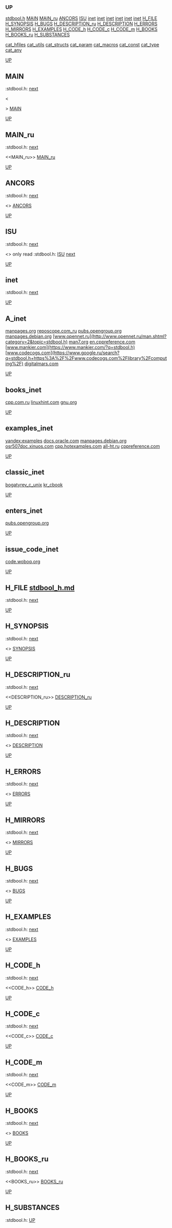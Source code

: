 ### UP
[stdbool.h](##stdbool.h)
[MAIN](##MAIN)
[MAIN_ru](##MAIN_ru)
[ANCORS](##ANCORS)
[ISU](##ISU)
[inet](##A_inet)
[inet](##books_inet)
[inet](##examples_inet)
[inet](##classic_inet)
[inet](##enters_inet)
[inet](##issue_code_inet)
[H_FILE](##H_FILE)
[H_SYNOPSIS](##H_SYNOPSIS)
[H_BUGS](##H_BUGS)
[H_DESCRIPTION_ru](##H_DESCRIPTION_ru)
[H_DESCRIPTION](##H_DESCRIPTION)
[H_ERRORS](##H_ERRORS)
[H_MIRRORS](##H_MIRRORS)
[H_EXAMPLES](##H_EXAMPLES)
[H_CODE_h](##H_CODE_h)
[H_CODE_c](##H_CODE_c)
[H_CODE_m](##H_CODE_m)
[H_BOOKS](##H_BOOKS)
[H_BOOKS_ru](##H_BOOKS_ru)
[H_SUBSTANCES](##H_SUBSTANCES)

[cat_hfiles](../cat_hfiles.md)
[cat_utils](../cat_utils.md)
[cat_structs](../cat_structs.md)
[cat_param](../cat_params.md)
[cat_macros](../cat_macross.md)
[cat_const](../cat_consts.md)
[cat_type](../cat_types.md)
[cat_any](../cat_anys.md)

[UP](###UP)
## MAIN
:stdbool.h:
[next](##MAIN_ru)

<<MAIN>>
[MAIN](../fills/stdbool_h/MAIN)


[UP](###UP)
## MAIN_ru
:stdbool.h:
[next](##ANCORS)

<<MAIN_ru>>
[MAIN_ru](../fills/stdbool_h/MAIN_ru)


[UP](###UP)
## ANCORS
:stdbool.h:
[next](##ISU)

<<ANCORS>>
[ANCORS](../fills/stdbool_h/ANCORS)


[UP](###UP)
## ISU
:stdbool.h:
[next](##H_FILE)

<<ISU>>
only read
:stdbool.h:
[ISU](../contents)
[next](##inet)


[UP](###UP)
## inet
:stdbool.h:
[next](##H_FILE)

[UP](###UP)
## A_inet
[manpages.org](https://www.google.ru/search?q=stdbool.h+site%3Ahttps%3A%2F%2Fmanpages.org)
[reposcope.com_ru](https://www.google.ru/search?q=stdbool.h+site%3Ahttps%3A%2F%2Freposcope.com%2Fmanpages%2Fru)
[pubs.opengroup.org](https://www.google.com/search?q=stdbool.h+https%3A%2F%2Fpubs.opengroup.org)
[manpages.debian.org](https://yandex.ru/search/?text=stdbool.h+site%3Ahttps%3A%2F%2Fmanpages.debian.org%2F)
[www.opennet.ru](http://www.opennet.ru/man.shtml?category=2&topic=stdbool.h)
[man7.org](https://www.google.ru/search?q=stdbool.h+site%3Ahttps%3A%2F%2Fman7.org%2Flinux%2Fman-pages)
[en.cppreference.com](https://www.google.com/search?q=stdbool.h+en.cppreference.com)
[www.mankier.com](https://www.mankier.com/?q=stdbool.h)
[www.codecogs.com](https://www.google.ru/search?q=stdbool.h+https%3A%2F%2Fwww.codecogs.com%2Flibrary%2Fcomputing%2F)
[digitalmars.com](https://www.google.ru/search?q=stdbool.h+https%3A%2F%2Fdigitalmars.com%2Frtl%2F)


[UP](###UP)
## books_inet
[cpp.com.ru](https://yandex.ru/search/?text=stdbool.h+site%3Ahttps%3A%2F%2Fcpp.com.ru)
[linuxhint.com](https://www.google.ru/search?q=stdbool.h+site%3Ahttps%3A%2F%2Flinuxhint.com)
[gnu.org](https://www.google.ru/search?q=stdbool.h+site%3Ahttps%3A%2F%2Fwww.gnu.org%2Fsoftware%2Flibc%2Fmanual)

[UP](###UP)
## examples_inet
[yandex:examples](https://yandex.ru/search/?text=stdbool.h+example+in+c)
[docs.oracle.com](https://www.google.com/search?q=stdbool.h+https%3A%2F%2Fdocs.oracle.com)
[manpages.debian.org](https://yandex.ru/search/?text=stdbool.h+site%3Ahttps%3A%2F%2Fmanpages.debian.org%2F)
[osr507doc.xinuos.com](https://www.google.com/search?q=stdbool.h+http%3A%2F%2Fosr507doc.xinuos.com%2Fen%2Fman)
[cpp.hotexamples.com](https://cpp.hotexamples.com/examples/-/-/stdbool.h/cpp-stdbool.h-function-examples.html)
[all-ht.ru](https://yandex.ru/search/?text=stdbool.h+site%3Ahttp%3A%2F%2Fall-ht.ru%2Finf%2Fprog%2Fc%2F)
[cppreference.com](https://yandex.ru/search/?text=stdbool.h+site%3Ahttps%3A%2F%2Fen.cppreference.com%2Fw%2Fc%2F)

[UP](###UP)
## classic_inet
[bogatyrev_c_unix](https://www.google.com/search?q=stdbool.h+site%3Ahttps%3A%2F%2Fcpp.com.ru%2Fbogatyrev_c_unix)
[kr_cbook](https://www.google.com/search?q=stdbool.h+site%3Ahttps%3A%2F%2Fcpp.com.ru%2Fkr_cbook)

[UP](###UP)
## enters_inet
[pubs.opengroup.org](https://pubs.opengroup.org/onlinepubs/9699919799/idx/head.html)

[UP](###UP)
## issue_code_inet
[code.woboq.org](https://www.google.com/search?h=&sitesearch=https%3A%2F%2Fcode.woboq.org%2Fuserspace%2Fglibc%2F&q=stdbool.h)


[UP](###UP)
## H_FILE [stdbool_h.md](stdbool_h.md)
:stdbool.h:
[next](##H_SYNOPSIS)

[UP](###UP)
## H_SYNOPSIS
:stdbool.h:
[next](##H_DESCRIPTION_ru)

<<SYNOPSIS>>
[SYNOPSIS](../fills/stdbool_h/SYNOPSIS)


[UP](###UP)
## H_DESCRIPTION_ru
:stdbool.h:
[next](##H_DESCRIPTION)

<<DESCRIPTION_ru>>
[DESCRIPTION_ru](../fills/stdbool_h/DESCRIPTION_ru)


[UP](###UP)
## H_DESCRIPTION
:stdbool.h:
[next](##H_ERRORS)

<<DESCRIPTION>>
[DESCRIPTION](../fills/stdbool_h/DESCRIPTION)


[UP](###UP)
## H_ERRORS
:stdbool.h:
[next](##H_MIRRORS)

<<ERRORS>>
[ERRORS](../fills/stdbool_h/ERRORS)


[UP](###UP)
## H_MIRRORS
:stdbool.h:
[next](##H_BUGS)

<<MIRRORS>>
[MIRRORS](../fills/stdbool_h/MIRRORS)


[UP](###UP)
## H_BUGS
:stdbool.h:
[next](##H_EXAMPLES)

<<BUGS>>
[BUGS](../fills/stdbool_h/BUGS)


[UP](###UP)
## H_EXAMPLES
:stdbool.h:
[next](##H_CODE)

<<EXAMPLES>>
[EXAMPLES](../fills/stdbool_h/EXAMPLES)


[UP](###UP)
## H_CODE_h
:stdbool.h:
[next](##H_CODE_c)

<<CODE_h>>
[CODE_h](../fills/stdbool_h/CODE_h)


[UP](###UP)
## H_CODE_c
:stdbool.h:
[next](##H_CODE_m)

<<CODE_c>>
[CODE_c](../fills/stdbool_h/CODE_c)


[UP](###UP)
## H_CODE_m
:stdbool.h:
[next](##H_BOOKS)

<<CODE_m>>
[CODE_m](../fills/stdbool_h/CODE_m)


[UP](###UP)
## H_BOOKS
:stdbool.h:
[next](##H_BOOKS_ru)

<<BOOKS>>
[BOOKS](../fills/stdbool_h/BOOKS)


[UP](###UP)
## H_BOOKS_ru
:stdbool.h:
[next](##H_SUBSTANCES)

<<BOOKS_ru>>
[BOOKS_ru](../fills/stdbool_h/BOOKS_ru)


[UP](###UP)
## H_SUBSTANCES
:stdbool.h:
[UP](###UP)
